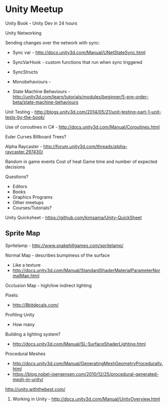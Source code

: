Unity Meetup
============

Unity Book - Unity Dev in 24 hours

Unity Networking

Sending changes over the network with sync:
* Sync var - http://docs.unity3d.com/Manual/UNetStateSync.html
* SyncVarHook - custom functions that run when sync triggered
* SyncStructs 

* Monobehaviours - 
* State Machine Behaviours - http://unity3d.com/learn/tutorials/modules/beginner/5-pre-order-beta/state-machine-behaviours

Unit Testing - http://blogs.unity3d.com/2014/05/21/unit-testing-part-1-unit-tests-by-the-book/

Use of coroutines in C# - http://docs.unity3d.com/Manual/Coroutines.html

Euler Curves
Billboard Trees?

Alpha Raycaster - http://forum.unity3d.com/threads/alpha-raycaster.297430/

Random in game events
Cost of heat
Game time and number of expected decisions

Questions?
* Editors
* Books
* Graphics Programs
* Other meetups
* Courses/Tutorials?

Unity Quicksheet - https://github.com/kimsama/Unity-QuickSheet

Sprite Map
----------

Spritelamp - http://www.snakehillgames.com/spritelamp/

Normal Map - describes bumpiness of the surface
* Like a texture
* http://docs.unity3d.com/Manual/StandardShaderMaterialParameterNormalMap.html

Occlusion Map - high/low indirect lighting

Pixels:
* http://8bitdecals.com/

Profiling Unity
* How many 

Building a lighting system?
* http://docs.unity3d.com/Manual/SL-SurfaceShaderLighting.html

Procedural Meshes
* http://docs.unity3d.com/Manual/GeneratingMeshGeometryProcedurally.html
* https://blog.nobel-joergensen.com/2010/12/25/procedural-generated-mesh-in-unity/

http://unity.withthebest.com/

1. Working in Unity - http://docs.unity3d.com/Manual/UnityOverview.html

